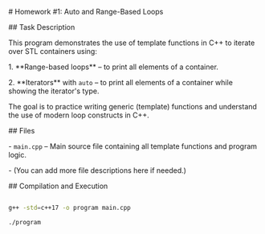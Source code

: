 \# Homework #1: Auto and Range-Based Loops



\## Task Description

This program demonstrates the use of template functions in C++ to iterate over STL containers using:



1\. \*\*Range-based loops\*\* – to print all elements of a container.

2\. \*\*Iterators\*\* with `auto` – to print all elements of a container while showing the iterator's type.



The goal is to practice writing generic (template) functions and understand the use of modern loop constructs in C++.



\## Files

\- `main.cpp` – Main source file containing all template functions and program logic.

\- (You can add more file descriptions here if needed.)



\## Compilation and Execution

```bash

g++ -std=c++17 -o program main.cpp

./program

